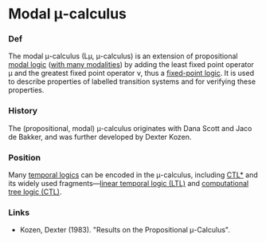 # Modal μ-calculus

### Def
The modal μ-calculus (Lμ, μ-calculus) is an extension of propositional [modal logic](process-logics/modal-logics.md) ([with many modalities](process-logics/multimodal-logics.md)) by adding the least fixed point operator μ and the greatest fixed point operator ν, thus a [fixed-point logic](process-logics/fixed-point-logics.md). It is used to describe properties of labelled transition systems and for verifying these properties.
 
### History
The (propositional, modal) μ-calculus originates with Dana Scott and Jaco de Bakker, and was further developed by Dexter Kozen.

### Position
Many [temporal logics](temporal-logics.md) can be encoded in the μ-calculus, including [CTL*](CTL-star.md) and its widely used fragments—[linear temporal logic (LTL)](LTL.md) and [computational tree logic (CTL)](CTL.md).

### Links
- Kozen, Dexter (1983). "Results on the Propositional μ-Calculus".
